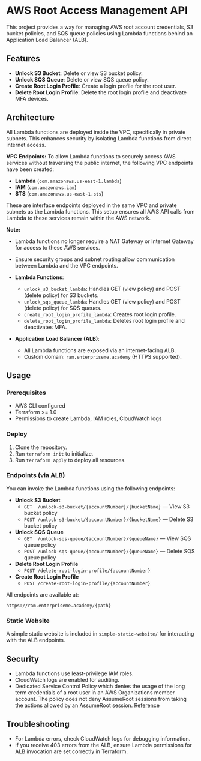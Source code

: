 # AWS Root Access Management API

This project provides a way for managing AWS root account credentials, S3 bucket policies, and SQS queue policies using Lambda functions behind an Application Load Balancer (ALB).


## Features

- **Unlock S3 Bucket**: Delete or view S3 bucket policy.
- **Unlock SQS Queue**: Delete or view SQS queue policy.
- **Create Root Login Profile**: Create a login profile for the root user.
- **Delete Root Login Profile**: Delete the root login profile and deactivate MFA devices.


## Architecture
  
All Lambda functions are deployed inside the VPC, specifically in private subnets. This enhances security by isolating Lambda functions from direct internet access.

**VPC Endpoints:**
To allow Lambda functions to securely access AWS services without traversing the public internet, the following VPC endpoints have been created:

- **Lambda** (`com.amazonaws.us-east-1.lambda`)
- **IAM** (`com.amazonaws.iam`)
- **STS** (`com.amazonaws.us-east-1.sts`)

These are interface endpoints deployed in the same VPC and private subnets as the Lambda functions. This setup ensures all AWS API calls from Lambda to these services remain within the AWS network.

**Note:**
- Lambda functions no longer require a NAT Gateway or Internet Gateway for access to these AWS services.
- Ensure security groups and subnet routing allow communication between Lambda and the VPC endpoints.
- **Lambda Functions**:
  - `unlock_s3_bucket_lambda`: Handles GET (view policy) and POST (delete policy) for S3 buckets.
  - `unlock_sqs_queue_lambda`: Handles GET (view policy) and POST (delete policy) for SQS queues.
  - `create_root_login_profile_lambda`: Creates root login profile.
  - `delete_root_login_profile_lambda`: Deletes root login profile and deactivates MFA.

- **Application Load Balancer (ALB)**:
  - All Lambda functions are exposed via an internet-facing ALB.
  - Custom domain: `ram.enterpriseme.academy` (HTTPS supported).

## Usage

### Prerequisites

- AWS CLI configured
- Terraform >= 1.0
- Permissions to create Lambda, IAM roles, CloudWatch logs

### Deploy

1. Clone the repository.
2. Run `terraform init` to initialize.
3. Run `terraform apply` to deploy all resources.


### Endpoints (via ALB)

You can invoke the Lambda functions using the following endpoints:

- **Unlock S3 Bucket**
  - `GET  /unlock-s3-bucket/{accountNumber}/{bucketName}` — View S3 bucket policy
  - `POST /unlock-s3-bucket/{accountNumber}/{bucketName}` — Delete S3 bucket policy
- **Unlock SQS Queue**
  - `GET  /unlock-sqs-queue/{accountNumber}/{queueName}` — View SQS queue policy
  - `POST /unlock-sqs-queue/{accountNumber}/{queueName}` — Delete SQS queue policy
- **Delete Root Login Profile**
  - `POST /delete-root-login-profile/{accountNumber}`
- **Create Root Login Profile**
  - `POST /create-root-login-profile/{accountNumber}`

All endpoints are available at:

`https://ram.enterpriseme.academy/{path}`

### Static Website

A simple static website is included in `simple-static-website/` for interacting with the ALB endpoints.


## Security

- Lambda functions use least-privilege IAM roles.
- CloudWatch logs are enabled for auditing.
- Dedicated Service Control Policy which denies the usage of the long term credentials of a root user in an AWS Organizations member account. The policy does not deny AssumeRoot sessions from taking the actions allowed by an AssumeRoot session. [Reference](https://docs.aws.amazon.com/IAM/latest/UserGuide/reference_policies_condition-keys.html#condition-keys-assumedroot)




## Troubleshooting

- For Lambda errors, check CloudWatch logs for debugging information.
- If you receive 403 errors from the ALB, ensure Lambda permissions for ALB invocation are set correctly in Terraform.
